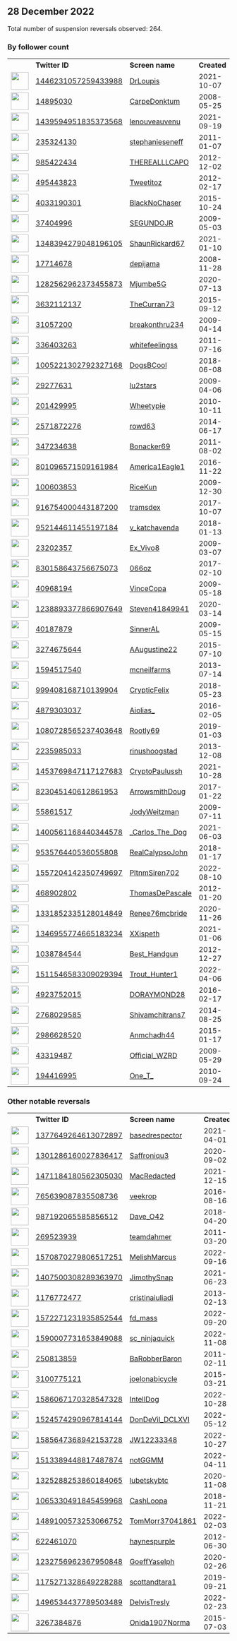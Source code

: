 
## 28 December 2022
Total number of suspension reversals observed: 264.

### By follower count
<table><tr><th></th><th align="left">Twitter ID</th><th align="left">Screen name</th>
<th align="left">Created</th><th align="left">Status</th><th align="left">Suspended</th><th align="left">Followers</th>
<tr><td><a href="https://pbs.twimg.com/profile_images/1446232529959374851/DfGV1gzn_normal.jpg"><img src="https://pbs.twimg.com/profile_images/1446232529959374851/DfGV1gzn_normal.jpg" width="40px" height="40px" align="center"/></a></td><td><a href="https://twitter.com/intent/user?user_id=1446231057259433988">1446231057259433988</a></td><td><a href="https://twitter.com/DrLoupis">DrLoupis</a></td><td>2021-10-07</td><td align="center"></td><td>2022-09-19</td><td>348771</td></tr>
<tr><td><a href="https://pbs.twimg.com/profile_images/1233482735924236289/1pa32Vrj_normal.jpg"><img src="https://pbs.twimg.com/profile_images/1233482735924236289/1pa32Vrj_normal.jpg" width="40px" height="40px" align="center"/></a></td><td><a href="https://twitter.com/intent/user?user_id=14895030">14895030</a></td><td><a href="https://twitter.com/CarpeDonktum">CarpeDonktum</a></td><td>2008-05-25</td><td align="center"></td><td></td><td>331810</td></tr>
<tr><td><a href="https://pbs.twimg.com/profile_images/1475480732541853704/r1C-SrAI_normal.jpg"><img src="https://pbs.twimg.com/profile_images/1475480732541853704/r1C-SrAI_normal.jpg" width="40px" height="40px" align="center"/></a></td><td><a href="https://twitter.com/intent/user?user_id=1439594951835373568">1439594951835373568</a></td><td><a href="https://twitter.com/lenouveauvenu">lenouveauvenu</a></td><td>2021-09-19</td><td align="center">🚫</td><td>2022-12-23</td><td>238710</td></tr>
<tr><td><a href="https://pbs.twimg.com/profile_images/1367211995200516098/4mLRb7WV_normal.jpg"><img src="https://pbs.twimg.com/profile_images/1367211995200516098/4mLRb7WV_normal.jpg" width="40px" height="40px" align="center"/></a></td><td><a href="https://twitter.com/intent/user?user_id=235324130">235324130</a></td><td><a href="https://twitter.com/stephanieseneff">stephanieseneff</a></td><td>2011-01-07</td><td align="center"></td><td>2022-07-21</td><td>51483</td></tr>
<tr><td><a href="https://pbs.twimg.com/profile_images/1360167720713609217/hP2sA3C6_normal.jpg"><img src="https://pbs.twimg.com/profile_images/1360167720713609217/hP2sA3C6_normal.jpg" width="40px" height="40px" align="center"/></a></td><td><a href="https://twitter.com/intent/user?user_id=985422434">985422434</a></td><td><a href="https://twitter.com/THEREALLLCAPO">THEREALLLCAPO</a></td><td>2012-12-02</td><td align="center">👋</td><td></td><td>43796</td></tr>
<tr><td><a href="https://pbs.twimg.com/profile_images/717380660743290880/JeAOxDqH_normal.jpg"><img src="https://pbs.twimg.com/profile_images/717380660743290880/JeAOxDqH_normal.jpg" width="40px" height="40px" align="center"/></a></td><td><a href="https://twitter.com/intent/user?user_id=495443823">495443823</a></td><td><a href="https://twitter.com/Tweetitoz">Tweetitoz</a></td><td>2012-02-17</td><td align="center">🔒</td><td>2022-12-24</td><td>23900</td></tr>
<tr><td><a href="https://pbs.twimg.com/profile_images/1613549049067470856/TxTSELQH_normal.jpg"><img src="https://pbs.twimg.com/profile_images/1613549049067470856/TxTSELQH_normal.jpg" width="40px" height="40px" align="center"/></a></td><td><a href="https://twitter.com/intent/user?user_id=4033190301">4033190301</a></td><td><a href="https://twitter.com/BlackNoChaser">BlackNoChaser</a></td><td>2015-10-24</td><td align="center"></td><td></td><td>21978</td></tr>
<tr><td><a href="https://pbs.twimg.com/profile_images/1613245972166885376/bz0lGuF-_normal.jpg"><img src="https://pbs.twimg.com/profile_images/1613245972166885376/bz0lGuF-_normal.jpg" width="40px" height="40px" align="center"/></a></td><td><a href="https://twitter.com/intent/user?user_id=37404996">37404996</a></td><td><a href="https://twitter.com/SEGUNDOJR">SEGUNDOJR</a></td><td>2009-05-03</td><td align="center"></td><td>2022-09-10</td><td>18572</td></tr>
<tr><td><a href="https://pbs.twimg.com/profile_images/1626714853862694912/VEUTZa8d_normal.jpg"><img src="https://pbs.twimg.com/profile_images/1626714853862694912/VEUTZa8d_normal.jpg" width="40px" height="40px" align="center"/></a></td><td><a href="https://twitter.com/intent/user?user_id=1348394279048196105">1348394279048196105</a></td><td><a href="https://twitter.com/ShaunRickard67">ShaunRickard67</a></td><td>2021-01-10</td><td align="center">🚫</td><td></td><td>12547</td></tr>
<tr><td><a href="https://pbs.twimg.com/profile_images/2571236607/temp1346635164strip20120902-3631-z1acmi_normal"><img src="https://pbs.twimg.com/profile_images/2571236607/temp1346635164strip20120902-3631-z1acmi_normal" width="40px" height="40px" align="center"/></a></td><td><a href="https://twitter.com/intent/user?user_id=17714678">17714678</a></td><td><a href="https://twitter.com/depijama">depijama</a></td><td>2008-11-28</td><td align="center"></td><td>2022-09-10</td><td>12162</td></tr>
<tr><td><a href="https://pbs.twimg.com/profile_images/1616820929711034368/gU4y-Sto_normal.jpg"><img src="https://pbs.twimg.com/profile_images/1616820929711034368/gU4y-Sto_normal.jpg" width="40px" height="40px" align="center"/></a></td><td><a href="https://twitter.com/intent/user?user_id=1282562962373455873">1282562962373455873</a></td><td><a href="https://twitter.com/Mjumbe5G">Mjumbe5G</a></td><td>2020-07-13</td><td align="center"></td><td>2022-12-24</td><td>10114</td></tr>
<tr><td><a href="https://pbs.twimg.com/profile_images/1329824083433955334/HE3-xv8r_normal.jpg"><img src="https://pbs.twimg.com/profile_images/1329824083433955334/HE3-xv8r_normal.jpg" width="40px" height="40px" align="center"/></a></td><td><a href="https://twitter.com/intent/user?user_id=3632112137">3632112137</a></td><td><a href="https://twitter.com/TheCurran73">TheCurran73</a></td><td>2015-09-12</td><td align="center">🔒</td><td></td><td>9738</td></tr>
<tr><td><a href="https://pbs.twimg.com/profile_images/1608208647687143424/8uv1cfeH_normal.jpg"><img src="https://pbs.twimg.com/profile_images/1608208647687143424/8uv1cfeH_normal.jpg" width="40px" height="40px" align="center"/></a></td><td><a href="https://twitter.com/intent/user?user_id=31057200">31057200</a></td><td><a href="https://twitter.com/breakonthru234">breakonthru234</a></td><td>2009-04-14</td><td align="center"></td><td>2022-04-02</td><td>8836</td></tr>
<tr><td><a href="https://pbs.twimg.com/profile_images/1620969078629490689/LA8QLOuf_normal.jpg"><img src="https://pbs.twimg.com/profile_images/1620969078629490689/LA8QLOuf_normal.jpg" width="40px" height="40px" align="center"/></a></td><td><a href="https://twitter.com/intent/user?user_id=336403263">336403263</a></td><td><a href="https://twitter.com/whitefeelingss">whitefeelingss</a></td><td>2011-07-16</td><td align="center"></td><td>2022-10-17</td><td>7594</td></tr>
<tr><td><a href="https://pbs.twimg.com/profile_images/1007634668110348288/54lhkBMO_normal.jpg"><img src="https://pbs.twimg.com/profile_images/1007634668110348288/54lhkBMO_normal.jpg" width="40px" height="40px" align="center"/></a></td><td><a href="https://twitter.com/intent/user?user_id=1005221302792327168">1005221302792327168</a></td><td><a href="https://twitter.com/DogsBCool">DogsBCool</a></td><td>2018-06-08</td><td align="center"></td><td></td><td>6599</td></tr>
<tr><td><a href="https://pbs.twimg.com/profile_images/831775696783556608/V_2nCBjG_normal.jpg"><img src="https://pbs.twimg.com/profile_images/831775696783556608/V_2nCBjG_normal.jpg" width="40px" height="40px" align="center"/></a></td><td><a href="https://twitter.com/intent/user?user_id=29277631">29277631</a></td><td><a href="https://twitter.com/lu2stars">lu2stars</a></td><td>2009-04-06</td><td align="center"></td><td></td><td>6588</td></tr>
<tr><td><a href="https://pbs.twimg.com/profile_images/741797142642069508/Y4LtSbQQ_normal.jpg"><img src="https://pbs.twimg.com/profile_images/741797142642069508/Y4LtSbQQ_normal.jpg" width="40px" height="40px" align="center"/></a></td><td><a href="https://twitter.com/intent/user?user_id=201429995">201429995</a></td><td><a href="https://twitter.com/Wheetypie">Wheetypie</a></td><td>2010-10-11</td><td align="center"></td><td>2022-10-28</td><td>6040</td></tr>
<tr><td><a href="https://pbs.twimg.com/profile_images/1635101261908303873/MFsIKIq4_normal.jpg"><img src="https://pbs.twimg.com/profile_images/1635101261908303873/MFsIKIq4_normal.jpg" width="40px" height="40px" align="center"/></a></td><td><a href="https://twitter.com/intent/user?user_id=2571872276">2571872276</a></td><td><a href="https://twitter.com/rowd63">rowd63</a></td><td>2014-06-17</td><td align="center"></td><td>2022-08-05</td><td>4339</td></tr>
<tr><td><a href="https://pbs.twimg.com/profile_images/378800000566113226/36a5324732e22814d557b0c99fc48a4b_normal.jpeg"><img src="https://pbs.twimg.com/profile_images/378800000566113226/36a5324732e22814d557b0c99fc48a4b_normal.jpeg" width="40px" height="40px" align="center"/></a></td><td><a href="https://twitter.com/intent/user?user_id=347234638">347234638</a></td><td><a href="https://twitter.com/Bonacker69">Bonacker69</a></td><td>2011-08-02</td><td align="center"></td><td></td><td>4236</td></tr>
<tr><td><a href="https://pbs.twimg.com/profile_images/1519370021734174720/jBARAbQ2_normal.jpg"><img src="https://pbs.twimg.com/profile_images/1519370021734174720/jBARAbQ2_normal.jpg" width="40px" height="40px" align="center"/></a></td><td><a href="https://twitter.com/intent/user?user_id=801096571509161984">801096571509161984</a></td><td><a href="https://twitter.com/America1Eagle1">America1Eagle1</a></td><td>2016-11-22</td><td align="center"></td><td>2022-12-20</td><td>3925</td></tr>
<tr><td><a href="https://pbs.twimg.com/profile_images/1627669879636520961/d04Zccml_normal.jpg"><img src="https://pbs.twimg.com/profile_images/1627669879636520961/d04Zccml_normal.jpg" width="40px" height="40px" align="center"/></a></td><td><a href="https://twitter.com/intent/user?user_id=100603853">100603853</a></td><td><a href="https://twitter.com/RiceKun">RiceKun</a></td><td>2009-12-30</td><td align="center"></td><td>2022-08-30</td><td>3887</td></tr>
<tr><td><a href="https://pbs.twimg.com/profile_images/1303674800141791238/TS3zHzbd_normal.jpg"><img src="https://pbs.twimg.com/profile_images/1303674800141791238/TS3zHzbd_normal.jpg" width="40px" height="40px" align="center"/></a></td><td><a href="https://twitter.com/intent/user?user_id=916754000443187200">916754000443187200</a></td><td><a href="https://twitter.com/tramsdex">tramsdex</a></td><td>2017-10-07</td><td align="center"></td><td>2022-11-25</td><td>3810</td></tr>
<tr><td><a href="https://pbs.twimg.com/profile_images/1644732455201513472/dLtVXxag_normal.jpg"><img src="https://pbs.twimg.com/profile_images/1644732455201513472/dLtVXxag_normal.jpg" width="40px" height="40px" align="center"/></a></td><td><a href="https://twitter.com/intent/user?user_id=952144611455197184">952144611455197184</a></td><td><a href="https://twitter.com/v_katchavenda">v_katchavenda</a></td><td>2018-01-13</td><td align="center"></td><td>2022-12-18</td><td>3551</td></tr>
<tr><td><a href="https://pbs.twimg.com/profile_images/1274772801984114688/9YC4JzwJ_normal.jpg"><img src="https://pbs.twimg.com/profile_images/1274772801984114688/9YC4JzwJ_normal.jpg" width="40px" height="40px" align="center"/></a></td><td><a href="https://twitter.com/intent/user?user_id=23202357">23202357</a></td><td><a href="https://twitter.com/Ex_Vivo8">Ex_Vivo8</a></td><td>2009-03-07</td><td align="center"></td><td>2022-09-16</td><td>3546</td></tr>
<tr><td><a href="https://pbs.twimg.com/profile_images/1559711815482875905/rYDRitbb_normal.jpg"><img src="https://pbs.twimg.com/profile_images/1559711815482875905/rYDRitbb_normal.jpg" width="40px" height="40px" align="center"/></a></td><td><a href="https://twitter.com/intent/user?user_id=830158643756675073">830158643756675073</a></td><td><a href="https://twitter.com/066oz">066oz</a></td><td>2017-02-10</td><td align="center"></td><td>2022-12-18</td><td>3374</td></tr>
<tr><td><a href="https://pbs.twimg.com/profile_images/1113002616198520834/xj9FJw5P_normal.png"><img src="https://pbs.twimg.com/profile_images/1113002616198520834/xj9FJw5P_normal.png" width="40px" height="40px" align="center"/></a></td><td><a href="https://twitter.com/intent/user?user_id=40968194">40968194</a></td><td><a href="https://twitter.com/VinceCopa">VinceCopa</a></td><td>2009-05-18</td><td align="center"></td><td></td><td>3345</td></tr>
<tr><td><a href="https://pbs.twimg.com/profile_images/1645689890074402821/-jZ8P3AO_normal.jpg"><img src="https://pbs.twimg.com/profile_images/1645689890074402821/-jZ8P3AO_normal.jpg" width="40px" height="40px" align="center"/></a></td><td><a href="https://twitter.com/intent/user?user_id=1238893377866907649">1238893377866907649</a></td><td><a href="https://twitter.com/Steven41849941">Steven41849941</a></td><td>2020-03-14</td><td align="center"></td><td>2022-10-12</td><td>3296</td></tr>
<tr><td><a href="https://pbs.twimg.com/profile_images/1134881158565650433/-nRoXzoH_normal.jpg"><img src="https://pbs.twimg.com/profile_images/1134881158565650433/-nRoXzoH_normal.jpg" width="40px" height="40px" align="center"/></a></td><td><a href="https://twitter.com/intent/user?user_id=40187879">40187879</a></td><td><a href="https://twitter.com/SinnerAL">SinnerAL</a></td><td>2009-05-15</td><td align="center"></td><td>2022-12-17</td><td>3156</td></tr>
<tr><td><a href="https://pbs.twimg.com/profile_images/1519384079979974660/B9eq2iZj_normal.jpg"><img src="https://pbs.twimg.com/profile_images/1519384079979974660/B9eq2iZj_normal.jpg" width="40px" height="40px" align="center"/></a></td><td><a href="https://twitter.com/intent/user?user_id=3274675644">3274675644</a></td><td><a href="https://twitter.com/AAugustine22">AAugustine22</a></td><td>2015-07-10</td><td align="center"></td><td>2022-12-18</td><td>2892</td></tr>
<tr><td><a href="https://pbs.twimg.com/profile_images/1603216715386593284/PgPfEodH_normal.jpg"><img src="https://pbs.twimg.com/profile_images/1603216715386593284/PgPfEodH_normal.jpg" width="40px" height="40px" align="center"/></a></td><td><a href="https://twitter.com/intent/user?user_id=1594517540">1594517540</a></td><td><a href="https://twitter.com/mcneilfarms">mcneilfarms</a></td><td>2013-07-14</td><td align="center"></td><td>2022-12-21</td><td>2759</td></tr>
<tr><td><a href="https://pbs.twimg.com/profile_images/1518512238528811009/cd2iScGf_normal.jpg"><img src="https://pbs.twimg.com/profile_images/1518512238528811009/cd2iScGf_normal.jpg" width="40px" height="40px" align="center"/></a></td><td><a href="https://twitter.com/intent/user?user_id=999408168710139904">999408168710139904</a></td><td><a href="https://twitter.com/CrypticFelix">CrypticFelix</a></td><td>2018-05-23</td><td align="center"></td><td>2022-12-21</td><td>2624</td></tr>
<tr><td><a href="https://pbs.twimg.com/profile_images/1638686498462617605/qK50BTAt_normal.jpg"><img src="https://pbs.twimg.com/profile_images/1638686498462617605/qK50BTAt_normal.jpg" width="40px" height="40px" align="center"/></a></td><td><a href="https://twitter.com/intent/user?user_id=4879303037">4879303037</a></td><td><a href="https://twitter.com/Aiolias_">Aiolias_</a></td><td>2016-02-05</td><td align="center"></td><td>2022-12-10</td><td>2618</td></tr>
<tr><td><a href="https://pbs.twimg.com/profile_images/1641191191868850178/ddnsCNkY_normal.jpg"><img src="https://pbs.twimg.com/profile_images/1641191191868850178/ddnsCNkY_normal.jpg" width="40px" height="40px" align="center"/></a></td><td><a href="https://twitter.com/intent/user?user_id=1080728565237403648">1080728565237403648</a></td><td><a href="https://twitter.com/Rootly69">Rootly69</a></td><td>2019-01-03</td><td align="center"></td><td></td><td>2576</td></tr>
<tr><td><a href="https://pbs.twimg.com/profile_images/1175845392463859713/ezuXNM5X_normal.jpg"><img src="https://pbs.twimg.com/profile_images/1175845392463859713/ezuXNM5X_normal.jpg" width="40px" height="40px" align="center"/></a></td><td><a href="https://twitter.com/intent/user?user_id=2235985033">2235985033</a></td><td><a href="https://twitter.com/rinushoogstad">rinushoogstad</a></td><td>2013-12-08</td><td align="center"></td><td>2022-07-15</td><td>2559</td></tr>
<tr><td><a href="https://pbs.twimg.com/profile_images/1597127936120963073/btbJbsYp_normal.jpg"><img src="https://pbs.twimg.com/profile_images/1597127936120963073/btbJbsYp_normal.jpg" width="40px" height="40px" align="center"/></a></td><td><a href="https://twitter.com/intent/user?user_id=1453769847117127683">1453769847117127683</a></td><td><a href="https://twitter.com/CryptoPaulussh">CryptoPaulussh</a></td><td>2021-10-28</td><td align="center"></td><td>2022-12-02</td><td>2425</td></tr>
<tr><td><a href="https://pbs.twimg.com/profile_images/1376691639947816960/Pj1fjag0_normal.jpg"><img src="https://pbs.twimg.com/profile_images/1376691639947816960/Pj1fjag0_normal.jpg" width="40px" height="40px" align="center"/></a></td><td><a href="https://twitter.com/intent/user?user_id=823045140612861953">823045140612861953</a></td><td><a href="https://twitter.com/ArrowsmithDoug">ArrowsmithDoug</a></td><td>2017-01-22</td><td align="center"></td><td></td><td>2403</td></tr>
<tr><td><a href="https://pbs.twimg.com/profile_images/1409349954611683333/IQdY2A9a_normal.jpg"><img src="https://pbs.twimg.com/profile_images/1409349954611683333/IQdY2A9a_normal.jpg" width="40px" height="40px" align="center"/></a></td><td><a href="https://twitter.com/intent/user?user_id=55861517">55861517</a></td><td><a href="https://twitter.com/JodyWeitzman">JodyWeitzman</a></td><td>2009-07-11</td><td align="center"></td><td>2022-12-21</td><td>2134</td></tr>
<tr><td><a href="https://pbs.twimg.com/profile_images/1639684334281011200/QBC8c5hH_normal.jpg"><img src="https://pbs.twimg.com/profile_images/1639684334281011200/QBC8c5hH_normal.jpg" width="40px" height="40px" align="center"/></a></td><td><a href="https://twitter.com/intent/user?user_id=1400561168440344578">1400561168440344578</a></td><td><a href="https://twitter.com/_Carlos_The_Dog">_Carlos_The_Dog</a></td><td>2021-06-03</td><td align="center"></td><td>2022-12-23</td><td>2082</td></tr>
<tr><td><a href="https://pbs.twimg.com/profile_images/1646138960824143872/SUoYmscn_normal.jpg"><img src="https://pbs.twimg.com/profile_images/1646138960824143872/SUoYmscn_normal.jpg" width="40px" height="40px" align="center"/></a></td><td><a href="https://twitter.com/intent/user?user_id=953576440536055808">953576440536055808</a></td><td><a href="https://twitter.com/RealCalypsoJohn">RealCalypsoJohn</a></td><td>2018-01-17</td><td align="center"></td><td>2022-12-19</td><td>1969</td></tr>
<tr><td><a href="https://pbs.twimg.com/profile_images/1644201546534756352/jNT0W1Yx_normal.jpg"><img src="https://pbs.twimg.com/profile_images/1644201546534756352/jNT0W1Yx_normal.jpg" width="40px" height="40px" align="center"/></a></td><td><a href="https://twitter.com/intent/user?user_id=1557204142350749697">1557204142350749697</a></td><td><a href="https://twitter.com/PltnmSiren702">PltnmSiren702</a></td><td>2022-08-10</td><td align="center"></td><td>2022-12-24</td><td>1916</td></tr>
<tr><td><a href="https://pbs.twimg.com/profile_images/811778452563038212/juV6SKj8_normal.jpg"><img src="https://pbs.twimg.com/profile_images/811778452563038212/juV6SKj8_normal.jpg" width="40px" height="40px" align="center"/></a></td><td><a href="https://twitter.com/intent/user?user_id=468902802">468902802</a></td><td><a href="https://twitter.com/ThomasDePascale">ThomasDePascale</a></td><td>2012-01-20</td><td align="center"></td><td></td><td>1870</td></tr>
<tr><td><a href="https://pbs.twimg.com/profile_images/1642065857919746048/tYuVIoLv_normal.jpg"><img src="https://pbs.twimg.com/profile_images/1642065857919746048/tYuVIoLv_normal.jpg" width="40px" height="40px" align="center"/></a></td><td><a href="https://twitter.com/intent/user?user_id=1331852335128014849">1331852335128014849</a></td><td><a href="https://twitter.com/Renee76mcbride">Renee76mcbride</a></td><td>2020-11-26</td><td align="center"></td><td>2022-11-11</td><td>1844</td></tr>
<tr><td><a href="https://pbs.twimg.com/profile_images/1630167586020245505/fSEjXAJ9_normal.jpg"><img src="https://pbs.twimg.com/profile_images/1630167586020245505/fSEjXAJ9_normal.jpg" width="40px" height="40px" align="center"/></a></td><td><a href="https://twitter.com/intent/user?user_id=1346955774665183234">1346955774665183234</a></td><td><a href="https://twitter.com/XXispeth">XXispeth</a></td><td>2021-01-06</td><td align="center"></td><td>2022-12-18</td><td>1832</td></tr>
<tr><td><a href="https://pbs.twimg.com/profile_images/1626781972004478976/uUFQbmZD_normal.jpg"><img src="https://pbs.twimg.com/profile_images/1626781972004478976/uUFQbmZD_normal.jpg" width="40px" height="40px" align="center"/></a></td><td><a href="https://twitter.com/intent/user?user_id=1038784544">1038784544</a></td><td><a href="https://twitter.com/Best_Handgun">Best_Handgun</a></td><td>2012-12-27</td><td align="center"></td><td></td><td>1776</td></tr>
<tr><td><a href="https://pbs.twimg.com/profile_images/1608159653845733376/WeWDgHsW_normal.jpg"><img src="https://pbs.twimg.com/profile_images/1608159653845733376/WeWDgHsW_normal.jpg" width="40px" height="40px" align="center"/></a></td><td><a href="https://twitter.com/intent/user?user_id=1511546583309029394">1511546583309029394</a></td><td><a href="https://twitter.com/Trout_Hunter1">Trout_Hunter1</a></td><td>2022-04-06</td><td align="center"></td><td>2022-10-19</td><td>1749</td></tr>
<tr><td><a href="https://pbs.twimg.com/profile_images/1619155840816087041/DjIv6hhE_normal.jpg"><img src="https://pbs.twimg.com/profile_images/1619155840816087041/DjIv6hhE_normal.jpg" width="40px" height="40px" align="center"/></a></td><td><a href="https://twitter.com/intent/user?user_id=4923752015">4923752015</a></td><td><a href="https://twitter.com/DORAYMOND28">DORAYMOND28</a></td><td>2016-02-17</td><td align="center"></td><td>2022-11-30</td><td>1734</td></tr>
<tr><td><a href="https://pbs.twimg.com/profile_images/1579138135199715331/JGVW-7h0_normal.jpg"><img src="https://pbs.twimg.com/profile_images/1579138135199715331/JGVW-7h0_normal.jpg" width="40px" height="40px" align="center"/></a></td><td><a href="https://twitter.com/intent/user?user_id=2768029585">2768029585</a></td><td><a href="https://twitter.com/Shivamchitrans7">Shivamchitrans7</a></td><td>2014-08-25</td><td align="center"></td><td>2022-12-22</td><td>1681</td></tr>
<tr><td><a href="https://pbs.twimg.com/profile_images/1637894555034091521/UYHyceOJ_normal.jpg"><img src="https://pbs.twimg.com/profile_images/1637894555034091521/UYHyceOJ_normal.jpg" width="40px" height="40px" align="center"/></a></td><td><a href="https://twitter.com/intent/user?user_id=2986628520">2986628520</a></td><td><a href="https://twitter.com/Anmchadh44">Anmchadh44</a></td><td>2015-01-17</td><td align="center"></td><td>2022-09-18</td><td>1673</td></tr>
<tr><td><a href="https://pbs.twimg.com/profile_images/833783164673867777/zDxtNM1i_normal.jpg"><img src="https://pbs.twimg.com/profile_images/833783164673867777/zDxtNM1i_normal.jpg" width="40px" height="40px" align="center"/></a></td><td><a href="https://twitter.com/intent/user?user_id=43319487">43319487</a></td><td><a href="https://twitter.com/Official_WZRD">Official_WZRD</a></td><td>2009-05-29</td><td align="center"></td><td>2022-12-12</td><td>1541</td></tr>
<tr><td><a href="https://pbs.twimg.com/profile_images/1214326024332283906/pYBBoXgx_normal.jpg"><img src="https://pbs.twimg.com/profile_images/1214326024332283906/pYBBoXgx_normal.jpg" width="40px" height="40px" align="center"/></a></td><td><a href="https://twitter.com/intent/user?user_id=194416995">194416995</a></td><td><a href="https://twitter.com/One_T_">One_T_</a></td><td>2010-09-24</td><td align="center"></td><td></td><td>1444</td></tr>
</table>

### Other notable reversals
<table><tr><th></th><th align="left">Twitter ID</th><th align="left">Screen name</th>
<th align="left">Created</th><th align="left">Status</th><th align="left">Suspended</th><th align="left">Followers</th>
<tr><td><a href="https://pbs.twimg.com/profile_images/1511532115787235339/cUmc9Z8e_normal.jpg"><img src="https://pbs.twimg.com/profile_images/1511532115787235339/cUmc9Z8e_normal.jpg" width="40px" height="40px" align="center"/></a></td><td><a href="https://twitter.com/intent/user?user_id=1377649264613072897">1377649264613072897</a></td><td><a href="https://twitter.com/basedrespector">basedrespector</a></td><td>2021-04-01</td><td align="center"></td><td>2022-12-23</td><td>411</td></tr>
<tr><td><a href="https://pbs.twimg.com/profile_images/1431226319572856837/pqqjw_8E_normal.jpg"><img src="https://pbs.twimg.com/profile_images/1431226319572856837/pqqjw_8E_normal.jpg" width="40px" height="40px" align="center"/></a></td><td><a href="https://twitter.com/intent/user?user_id=1301286160027836417">1301286160027836417</a></td><td><a href="https://twitter.com/Saffroniqu3">Saffroniqu3</a></td><td>2020-09-02</td><td align="center"></td><td>2022-12-13</td><td>1101</td></tr>
<tr><td><a href="https://pbs.twimg.com/profile_images/1471299009885134855/aVxQhzxN_normal.jpg"><img src="https://pbs.twimg.com/profile_images/1471299009885134855/aVxQhzxN_normal.jpg" width="40px" height="40px" align="center"/></a></td><td><a href="https://twitter.com/intent/user?user_id=1471184180562305030">1471184180562305030</a></td><td><a href="https://twitter.com/MacRedacted">MacRedacted</a></td><td>2021-12-15</td><td align="center"></td><td>2022-12-16</td><td>1400</td></tr>
<tr><td><a href="https://pbs.twimg.com/profile_images/1643010632646553601/kZcgXOlf_normal.jpg"><img src="https://pbs.twimg.com/profile_images/1643010632646553601/kZcgXOlf_normal.jpg" width="40px" height="40px" align="center"/></a></td><td><a href="https://twitter.com/intent/user?user_id=765639087835508736">765639087835508736</a></td><td><a href="https://twitter.com/veekrop">veekrop</a></td><td>2016-08-16</td><td align="center"></td><td>2022-12-18</td><td>878</td></tr>
<tr><td><a href="https://pbs.twimg.com/profile_images/1033414577227096064/9oGYZqHW_normal.jpg"><img src="https://pbs.twimg.com/profile_images/1033414577227096064/9oGYZqHW_normal.jpg" width="40px" height="40px" align="center"/></a></td><td><a href="https://twitter.com/intent/user?user_id=987192065585856512">987192065585856512</a></td><td><a href="https://twitter.com/Dave_O42">Dave_O42</a></td><td>2018-04-20</td><td align="center"></td><td>2022-12-15</td><td>889</td></tr>
<tr><td><a href="https://pbs.twimg.com/profile_images/1611581768238338050/B3MtDqBl_normal.jpg"><img src="https://pbs.twimg.com/profile_images/1611581768238338050/B3MtDqBl_normal.jpg" width="40px" height="40px" align="center"/></a></td><td><a href="https://twitter.com/intent/user?user_id=269523939">269523939</a></td><td><a href="https://twitter.com/teamdahmer">teamdahmer</a></td><td>2011-03-20</td><td align="center"></td><td>2022-12-21</td><td>322</td></tr>
<tr><td><a href="https://pbs.twimg.com/profile_images/1570887794779721734/nQGOxfYU_normal.jpg"><img src="https://pbs.twimg.com/profile_images/1570887794779721734/nQGOxfYU_normal.jpg" width="40px" height="40px" align="center"/></a></td><td><a href="https://twitter.com/intent/user?user_id=1570870279806517251">1570870279806517251</a></td><td><a href="https://twitter.com/MelishMarcus">MelishMarcus</a></td><td>2022-09-16</td><td align="center"></td><td>2022-12-17</td><td>1336</td></tr>
<tr><td><a href="https://pbs.twimg.com/profile_images/1476221953614790657/g5cZnkWz_normal.jpg"><img src="https://pbs.twimg.com/profile_images/1476221953614790657/g5cZnkWz_normal.jpg" width="40px" height="40px" align="center"/></a></td><td><a href="https://twitter.com/intent/user?user_id=1407500308289363970">1407500308289363970</a></td><td><a href="https://twitter.com/JimothySnap">JimothySnap</a></td><td>2021-06-23</td><td align="center"></td><td>2022-12-14</td><td>65</td></tr>
<tr><td><a href="https://pbs.twimg.com/profile_images/1409580275558912008/c-ZRgj6A_normal.jpg"><img src="https://pbs.twimg.com/profile_images/1409580275558912008/c-ZRgj6A_normal.jpg" width="40px" height="40px" align="center"/></a></td><td><a href="https://twitter.com/intent/user?user_id=1176772477">1176772477</a></td><td><a href="https://twitter.com/cristinaiuliadi">cristinaiuliadi</a></td><td>2013-02-13</td><td align="center"></td><td>2022-12-20</td><td>323</td></tr>
<tr><td><a href="https://pbs.twimg.com/profile_images/1572272530492370944/wCJWnSGI_normal.jpg"><img src="https://pbs.twimg.com/profile_images/1572272530492370944/wCJWnSGI_normal.jpg" width="40px" height="40px" align="center"/></a></td><td><a href="https://twitter.com/intent/user?user_id=1572271231935852544">1572271231935852544</a></td><td><a href="https://twitter.com/fd_mass">fd_mass</a></td><td>2022-09-20</td><td align="center"></td><td>2022-12-24</td><td>207</td></tr>
<tr><td><a href="https://pbs.twimg.com/profile_images/1598911560281657344/0x6an-Xj_normal.jpg"><img src="https://pbs.twimg.com/profile_images/1598911560281657344/0x6an-Xj_normal.jpg" width="40px" height="40px" align="center"/></a></td><td><a href="https://twitter.com/intent/user?user_id=1590007731653849088">1590007731653849088</a></td><td><a href="https://twitter.com/sc_ninjaquick">sc_ninjaquick</a></td><td>2022-11-08</td><td align="center">🚫</td><td>2022-12-23</td><td>23</td></tr>
<tr><td><a href="https://pbs.twimg.com/profile_images/1579116471673823233/1x41_Smd_normal.png"><img src="https://pbs.twimg.com/profile_images/1579116471673823233/1x41_Smd_normal.png" width="40px" height="40px" align="center"/></a></td><td><a href="https://twitter.com/intent/user?user_id=250813859">250813859</a></td><td><a href="https://twitter.com/BaRobberBaron">BaRobberBaron</a></td><td>2011-02-11</td><td align="center"></td><td>2022-11-30</td><td>117</td></tr>
<tr><td><a href="https://pbs.twimg.com/profile_images/579120689476608000/r8tPhdix_normal.jpg"><img src="https://pbs.twimg.com/profile_images/579120689476608000/r8tPhdix_normal.jpg" width="40px" height="40px" align="center"/></a></td><td><a href="https://twitter.com/intent/user?user_id=3100775121">3100775121</a></td><td><a href="https://twitter.com/joelonabicycle">joelonabicycle</a></td><td>2015-03-21</td><td align="center"></td><td>2022-12-10</td><td>12</td></tr>
<tr><td><a href="https://pbs.twimg.com/profile_images/1586067510989840386/Uf41UWKZ_normal.jpg"><img src="https://pbs.twimg.com/profile_images/1586067510989840386/Uf41UWKZ_normal.jpg" width="40px" height="40px" align="center"/></a></td><td><a href="https://twitter.com/intent/user?user_id=1586067170328547328">1586067170328547328</a></td><td><a href="https://twitter.com/IntellDog">IntellDog</a></td><td>2022-10-28</td><td align="center"></td><td>2022-12-23</td><td>811</td></tr>
<tr><td><a href="https://pbs.twimg.com/profile_images/1594096475587215360/5otq6Ust_normal.jpg"><img src="https://pbs.twimg.com/profile_images/1594096475587215360/5otq6Ust_normal.jpg" width="40px" height="40px" align="center"/></a></td><td><a href="https://twitter.com/intent/user?user_id=1524574290967814144">1524574290967814144</a></td><td><a href="https://twitter.com/DonDeVil_DCLXVI">DonDeVil_DCLXVI</a></td><td>2022-05-12</td><td align="center"></td><td>2022-12-17</td><td>66</td></tr>
<tr><td><a href="https://pbs.twimg.com/profile_images/1586528106361151488/uJqQu1vp_normal.jpg"><img src="https://pbs.twimg.com/profile_images/1586528106361151488/uJqQu1vp_normal.jpg" width="40px" height="40px" align="center"/></a></td><td><a href="https://twitter.com/intent/user?user_id=1585647368942153728">1585647368942153728</a></td><td><a href="https://twitter.com/JW12233348">JW12233348</a></td><td>2022-10-27</td><td align="center"></td><td>2022-12-23</td><td>690</td></tr>
<tr><td><a href="https://pbs.twimg.com/profile_images/1589078438589120514/2cjg_0Zu_normal.jpg"><img src="https://pbs.twimg.com/profile_images/1589078438589120514/2cjg_0Zu_normal.jpg" width="40px" height="40px" align="center"/></a></td><td><a href="https://twitter.com/intent/user?user_id=1513389448817487874">1513389448817487874</a></td><td><a href="https://twitter.com/notGGMM">notGGMM</a></td><td>2022-04-11</td><td align="center"></td><td>2022-12-20</td><td>3</td></tr>
<tr><td><a href="https://pbs.twimg.com/profile_images/1492532976000897026/_ziZMf2f_normal.jpg"><img src="https://pbs.twimg.com/profile_images/1492532976000897026/_ziZMf2f_normal.jpg" width="40px" height="40px" align="center"/></a></td><td><a href="https://twitter.com/intent/user?user_id=1325288253860184065">1325288253860184065</a></td><td><a href="https://twitter.com/lubetskybtc">lubetskybtc</a></td><td>2020-11-08</td><td align="center"></td><td>2022-12-17</td><td>240</td></tr>
<tr><td><a href="https://pbs.twimg.com/profile_images/1530682718496825344/FXByMcbO_normal.jpg"><img src="https://pbs.twimg.com/profile_images/1530682718496825344/FXByMcbO_normal.jpg" width="40px" height="40px" align="center"/></a></td><td><a href="https://twitter.com/intent/user?user_id=1065330491845459968">1065330491845459968</a></td><td><a href="https://twitter.com/CashLoopa">CashLoopa</a></td><td>2018-11-21</td><td align="center"></td><td>2022-11-01</td><td>1160</td></tr>
<tr><td><a href="https://pbs.twimg.com/profile_images/1489100772641947657/FQ6RzFog_normal.jpg"><img src="https://pbs.twimg.com/profile_images/1489100772641947657/FQ6RzFog_normal.jpg" width="40px" height="40px" align="center"/></a></td><td><a href="https://twitter.com/intent/user?user_id=1489100573253066752">1489100573253066752</a></td><td><a href="https://twitter.com/TomMorr37041861">TomMorr37041861</a></td><td>2022-02-03</td><td align="center"></td><td>2022-12-16</td><td>67</td></tr>
<tr><td><a href="https://pbs.twimg.com/profile_images/1288220183631364096/DHInRnwS_normal.jpg"><img src="https://pbs.twimg.com/profile_images/1288220183631364096/DHInRnwS_normal.jpg" width="40px" height="40px" align="center"/></a></td><td><a href="https://twitter.com/intent/user?user_id=622461070">622461070</a></td><td><a href="https://twitter.com/haynespurple">haynespurple</a></td><td>2012-06-30</td><td align="center"></td><td>2022-12-18</td><td>137</td></tr>
<tr><td><a href="https://pbs.twimg.com/profile_images/1556139610006114306/Ido7TbQV_normal.jpg"><img src="https://pbs.twimg.com/profile_images/1556139610006114306/Ido7TbQV_normal.jpg" width="40px" height="40px" align="center"/></a></td><td><a href="https://twitter.com/intent/user?user_id=1232756962367950848">1232756962367950848</a></td><td><a href="https://twitter.com/GoeffYaselph">GoeffYaselph</a></td><td>2020-02-26</td><td align="center"></td><td>2022-12-19</td><td>209</td></tr>
<tr><td><a href="https://pbs.twimg.com/profile_images/1609667231343861760/2dq3fShT_normal.jpg"><img src="https://pbs.twimg.com/profile_images/1609667231343861760/2dq3fShT_normal.jpg" width="40px" height="40px" align="center"/></a></td><td><a href="https://twitter.com/intent/user?user_id=1175271328649228288">1175271328649228288</a></td><td><a href="https://twitter.com/scottandtara1">scottandtara1</a></td><td>2019-09-21</td><td align="center"></td><td>2022-11-21</td><td>14</td></tr>
<tr><td><a href="https://pbs.twimg.com/profile_images/1520094159113273347/rh2VI_Oe_normal.jpg"><img src="https://pbs.twimg.com/profile_images/1520094159113273347/rh2VI_Oe_normal.jpg" width="40px" height="40px" align="center"/></a></td><td><a href="https://twitter.com/intent/user?user_id=1496534437789503489">1496534437789503489</a></td><td><a href="https://twitter.com/DelvisTresly">DelvisTresly</a></td><td>2022-02-23</td><td align="center">👋</td><td>2022-12-29</td><td>159</td></tr>
<tr><td><a href="https://pbs.twimg.com/profile_images/1578961913144377344/m6k7eXuw_normal.jpg"><img src="https://pbs.twimg.com/profile_images/1578961913144377344/m6k7eXuw_normal.jpg" width="40px" height="40px" align="center"/></a></td><td><a href="https://twitter.com/intent/user?user_id=3267384876">3267384876</a></td><td><a href="https://twitter.com/Onida1907Norma">Onida1907Norma</a></td><td>2015-07-03</td><td align="center">🔒</td><td>2022-12-06</td><td>1</td></tr>
</table>
